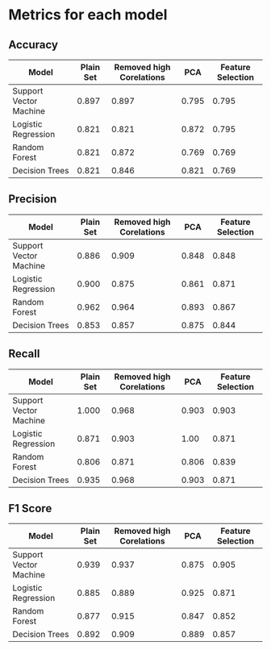# Metrics for each model

## Accuracy
| Model | Plain Set | Removed high Corelations | PCA | Feature Selection |
| ----- | --------- | ------------------------ | --- | ----------------- |
| Support Vector Machine | 0.897 | 0.897 | 0.795 | 0.795 |
| Logistic Regression | 0.821 | 0.821 | 0.872 | 0.795 |
| Random Forest | 0.821 | 0.872 | 0.769 | 0.769 |
| Decision Trees | 0.821 | 0.846 | 0.821 | 0.769 |

## Precision
| Model | Plain Set | Removed high Corelations | PCA | Feature Selection |
| ----- | --------- | ------------------------ | --- | ----------------- |
| Support Vector Machine | 0.886 | 0.909 | 0.848 | 0.848 |
| Logistic Regression | 0.900 | 0.875 | 0.861 | 0.871 |
| Random Forest | 0.962 | 0.964 | 0.893 | 0.867 |
| Decision Trees | 0.853 | 0.857 | 0.875 | 0.844 |

## Recall
| Model | Plain Set | Removed high Corelations | PCA | Feature Selection |
| ----- | --------- | ------------------------ | --- | ----------------- |
| Support Vector Machine | 1.000 | 0.968 | 0.903 | 0.903 |
| Logistic Regression | 0.871 | 0.903 | 1.00 | 0.871 |
| Random Forest | 0.806 | 0.871 | 0.806 | 0.839 |
| Decision Trees | 0.935 | 0.968 | 0.903 | 0.871 |

## F1 Score
| Model | Plain Set | Removed high Corelations | PCA | Feature Selection |
| ----- | --------- | ------------------------ | --- | ----------------- |
| Support Vector Machine | 0.939 | 0.937 | 0.875 | 0.905 |
| Logistic Regression | 0.885 | 0.889 | 0.925 | 0.871 |
| Random Forest | 0.877 | 0.915 | 0.847 | 0.852 |
| Decision Trees | 0.892 | 0.909 | 0.889 | 0.857 |
